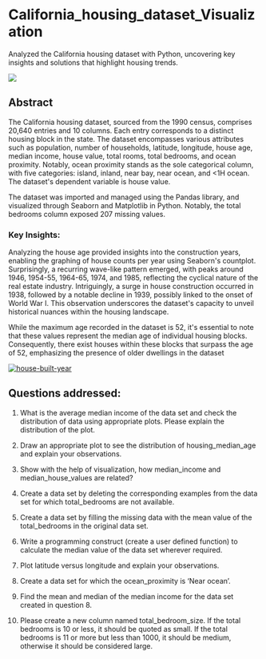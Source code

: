 # California_housing_dataset_Visualization

Analyzed the California housing dataset with Python, uncovering key insights and solutions that highlight housing trends.

<img src="https://tse2.mm.bing.net/th?id=OIP.HhQ3elOu2Jy0RfpFSRl3dAHaE6&pid=Api&P=0&h=180">

## Abstract
  The California housing dataset, sourced from the 1990 census, comprises 20,640 entries and 10 columns. Each entry corresponds to a distinct housing block in the state. The dataset encompasses various attributes such as population, number of households, latitude, longitude, house age, median income, house value, total rooms, total bedrooms, and ocean proximity. Notably, ocean proximity stands as the sole categorical column, with five categories: island, inland, near bay, near ocean, and <1H ocean. The dataset's dependent variable is house value.

  The dataset was imported and managed using the Pandas library, and visualized through Seaborn and Matplotlib in Python. Notably, the total bedrooms column exposed 207 missing values.

### Key Insights:
  Analyzing the house age provided insights into the construction years, enabling the graphing of house counts per year using Seaborn's countplot. Surprisingly, a recurring wave-like pattern emerged, with peaks around 1946, 1954-55, 1964-65, 1974, and 1985, reflecting the cyclical nature of the real estate industry. Intriguingly, a surge in house construction occurred in 1938, followed by a notable decline in 1939, possibly linked to the onset of World War I. This observation underscores the dataset's capacity to unveil historical nuances within the housing landscape.

  While the maximum age recorded in the dataset is 52, it's essential to note that these values represent the median age of individual housing blocks. Consequently, there exist houses within these blocks that surpass the age of 52, emphasizing the presence of older dwellings in the dataset

<a href="https://ibb.co/TKyzbvB"><img src="https://i.ibb.co/WDCSPxW/house-built-year.png" alt="house-built-year" border="0"></a>



## Questions addressed:
1. What is the average median income of the data set and check the distribution of data using appropriate plots. Please explain the distribution of the plot.
2. Draw an appropriate plot to see the distribution of housing_median_age and explain your observations.
3. Show with the help of visualization, how median_income and median_house_values are related?
4. Create a data set by deleting the corresponding examples from the data set for which total_bedrooms are not available.
5. Create a data set by filling the missing data with the mean value of the total_bedrooms in the original data set.

6. Write a programming construct (create a user defined function) to calculate the median value of the data set wherever required.

7. Plot latitude versus longitude and explain your observations.

8. Create a data set for which the ocean_proximity is ‘Near ocean’.

9. Find the mean and median of the median income for the data set created in question 8.

10. Please create a new column named total_bedroom_size. If the total bedrooms is 10 or less, it should be quoted as small. If the total bedrooms is 11 or more but less than 1000, it should be medium, otherwise it should be considered large.



